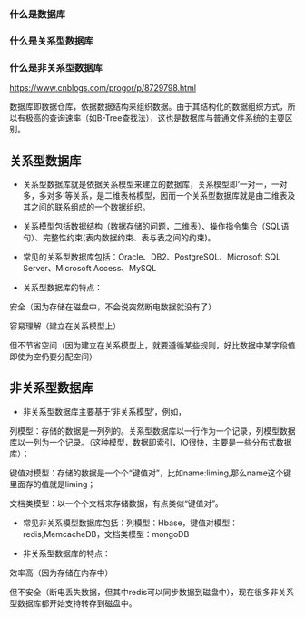 ### 什么是数据库

### 什么是关系型数据库

### 什么是非关系型数据库

https://www.cnblogs.com/progor/p/8729798.html

数据库即数据仓库，依据数据结构来组织数据。由于其结构化的数据组织方式，所以有极高的查询速率（如B-Tree查找法），这也是数据库与普通文件系统的主要区别。

## 关系型数据库

* 关系型数据库就是依据关系模型来建立的数据库，关系模型即‘一对一，一对多，多对多’等关系，是二维表格模型，因而一个关系型数据库就是由二维表及其之间的联系组成的一个数据组织。

* 关系模型包括数据结构（数据存储的问题，二维表）、操作指令集合（SQL语句）、完整性约束(表内数据约束、表与表之间的约束)。

* 常见的关系型数据库包括：Oracle、DB2、PostgreSQL、Microsoft SQL Server、Microsoft Access、MySQL

* 关系型数据库的特点：

安全（因为存储在磁盘中，不会说突然断电数据就没有了）

容易理解（建立在关系模型上）

但不节省空间（因为建立在关系模型上，就要遵循某些规则，好比数据中某字段值即使为空仍要分配空间）

## 非关系型数据库

* 非关系型数据库主要基于‘非关系模型’，例如，

列模型：存储的数据是一列列的。关系型数据库以一行作为一个记录，列模型数据库以一列为一个记录。（这种模型，数据即索引，IO很快，主要是一些分布式数据库）；

键值对模型：存储的数据是一个个“键值对”，比如name:liming,那么name这个键里面存的值就是liming；

文档类模型：以一个个文档来存储数据，有点类似“键值对”。

* 常见非关系模型数据库包括：列模型：Hbase，键值对模型：redis,MemcacheDB，文档类模型：mongoDB

* 非关系型数据库的特点：

效率高（因为存储在内存中）

但不安全（断电丢失数据，但其中redis可以同步数据到磁盘中），现在很多非关系型数据库都开始支持转存到磁盘中。
